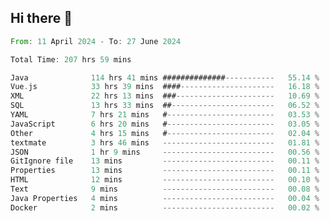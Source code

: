 ## Hi there 👋
<!--START_SECTION:waka-->

```rust
From: 11 April 2024 - To: 27 June 2024

Total Time: 207 hrs 59 mins

Java              114 hrs 41 mins ##############-----------   55.14 %
Vue.js            33 hrs 39 mins  ####---------------------   16.18 %
XML               22 hrs 13 mins  ###----------------------   10.69 %
SQL               13 hrs 33 mins  ##-----------------------   06.52 %
YAML              7 hrs 21 mins   #------------------------   03.53 %
JavaScript        6 hrs 20 mins   #------------------------   03.05 %
Other             4 hrs 15 mins   #------------------------   02.04 %
textmate          3 hrs 46 mins   -------------------------   01.81 %
JSON              1 hr 9 mins     -------------------------   00.56 %
GitIgnore file    13 mins         -------------------------   00.11 %
Properties        13 mins         -------------------------   00.11 %
HTML              12 mins         -------------------------   00.10 %
Text              9 mins          -------------------------   00.08 %
Java Properties   4 mins          -------------------------   00.04 %
Docker            2 mins          -------------------------   00.02 %
```

<!--END_SECTION:waka-->
<!--
**lianggeshanhetao/lianggeshanhetao** is a ✨ _special_ ✨ repository because its `README.md` (this file) appears on your GitHub profile.

Here are some ideas to get you started:

- 🔭 I’m currently working on ...
- 🌱 I’m currently learning ...
- 👯 I’m looking to collaborate on ...
- 🤔 I’m looking for help with ...
- 💬 Ask me about ...
- 📫 How to reach me: ...
- 😄 Pronouns: ...
- ⚡ Fun fact: ...
-->
